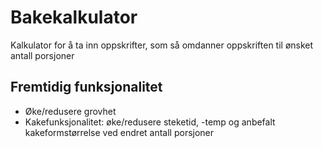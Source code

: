 # Bakekalkulator
Kalkulator for å ta inn oppskrifter, som så omdanner oppskriften til ønsket antall porsjoner


## Fremtidig funksjonalitet
- Øke/redusere grovhet
- Kakefunksjonalitet: øke/redusere steketid, -temp og anbefalt kakeformstørrelse ved endret antall porsjoner
